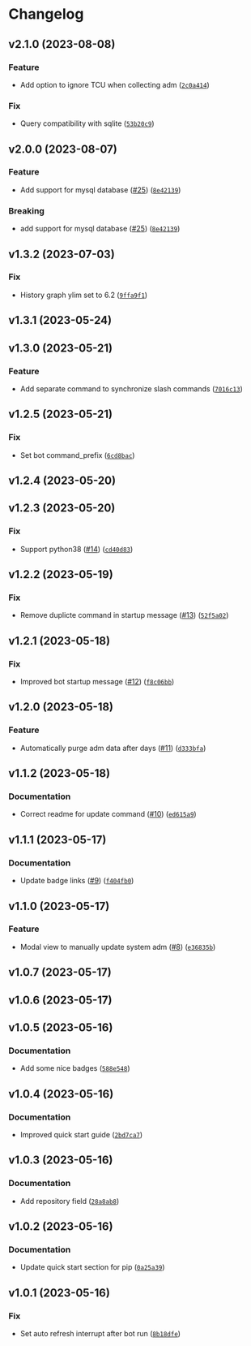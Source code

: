 # Changelog

<!--next-version-placeholder-->

## v2.1.0 (2023-08-08)
### Feature
* Add option to ignore TCU when collecting adm ([`2c0a414`](https://github.com/agelito/adm-bot/commit/2c0a4142797bc09501acefc5fd9b186c2b4051e0))

### Fix
* Query compatibility with sqlite ([`53b20c9`](https://github.com/agelito/adm-bot/commit/53b20c99ad58cdc3b595ab15f041a9feb7fd0738))

## v2.0.0 (2023-08-07)
### Feature
* Add support for mysql database ([#25](https://github.com/agelito/adm-bot/issues/25)) ([`8e42139`](https://github.com/agelito/adm-bot/commit/8e42139e431b1264f8494cb55cd171ebb4767c69))

### Breaking
* add support for mysql database ([#25](https://github.com/agelito/adm-bot/issues/25)) ([`8e42139`](https://github.com/agelito/adm-bot/commit/8e42139e431b1264f8494cb55cd171ebb4767c69))

## v1.3.2 (2023-07-03)
### Fix
* History graph ylim set to 6.2 ([`9ffa9f1`](https://github.com/agelito/adm-bot/commit/9ffa9f1c53dae330b4ff4a3f81551dbccd9d8632))

## v1.3.1 (2023-05-24)


## v1.3.0 (2023-05-21)
### Feature
* Add separate command to synchronize slash commands ([`7016c13`](https://github.com/agelito/adm-bot/commit/7016c136470aaad7121010284e36f2b09fa8c5f2))

## v1.2.5 (2023-05-21)
### Fix
* Set bot command_prefix ([`6cd8bac`](https://github.com/agelito/adm-bot/commit/6cd8bac3e9accf055ea211e68608cc073733cd03))

## v1.2.4 (2023-05-20)


## v1.2.3 (2023-05-20)
### Fix
* Support python38 ([#14](https://github.com/agelito/adm-bot/issues/14)) ([`cd40d83`](https://github.com/agelito/adm-bot/commit/cd40d8361d2c44b2b20c58a4c9c16bfc7add392d))

## v1.2.2 (2023-05-19)
### Fix
* Remove duplicte command in startup message ([#13](https://github.com/agelito/adm-bot/issues/13)) ([`52f5a02`](https://github.com/agelito/adm-bot/commit/52f5a02e1a94fdc063068f9586a122af2379f0c2))

## v1.2.1 (2023-05-18)
### Fix
* Improved bot startup message ([#12](https://github.com/agelito/adm-bot/issues/12)) ([`f8c06bb`](https://github.com/agelito/adm-bot/commit/f8c06bb1a61d73de01a66694d910623efae50c80))

## v1.2.0 (2023-05-18)
### Feature
* Automatically purge adm data after days ([#11](https://github.com/agelito/adm-bot/issues/11)) ([`d333bfa`](https://github.com/agelito/adm-bot/commit/d333bfa1efae549a1a84362e8b3f21e930b258ac))

## v1.1.2 (2023-05-18)
### Documentation
* Correct readme for update command ([#10](https://github.com/agelito/adm-bot/issues/10)) ([`ed615a9`](https://github.com/agelito/adm-bot/commit/ed615a9fee91f546f9641fcb21ad113b7d7bfc3f))

## v1.1.1 (2023-05-17)
### Documentation
* Update badge links ([#9](https://github.com/agelito/adm-bot/issues/9)) ([`f404fb0`](https://github.com/agelito/adm-bot/commit/f404fb0c5bc8783a3a9da6bb89530d338ad97ba9))

## v1.1.0 (2023-05-17)
### Feature
* Modal view to manually update system adm ([#8](https://github.com/agelito/adm-bot/issues/8)) ([`e36835b`](https://github.com/agelito/adm-bot/commit/e36835b4143aa5da35d76281b3695e9095633292))

## v1.0.7 (2023-05-17)


## v1.0.6 (2023-05-17)


## v1.0.5 (2023-05-16)
### Documentation
* Add some nice badges ([`588e548`](https://github.com/agelito/adm-bot/commit/588e54875f40794097fd684dcf20d0db5713e54c))

## v1.0.4 (2023-05-16)
### Documentation
* Improved quick start guide ([`2bd7ca7`](https://github.com/agelito/adm-bot/commit/2bd7ca7926b1e06055090f3fea5e26be49a21070))

## v1.0.3 (2023-05-16)
### Documentation
* Add repository field ([`28a8ab8`](https://github.com/agelito/adm-bot/commit/28a8ab8537b0fc4cc75166398c4192b8e80363e8))

## v1.0.2 (2023-05-16)
### Documentation
* Update quick start section for pip ([`0a25a39`](https://github.com/agelito/adm-bot/commit/0a25a39f67ebc294b384e3cdcee7cc30005e3edf))

## v1.0.1 (2023-05-16)
### Fix
* Set auto refresh interrupt after bot run ([`8b18dfe`](https://github.com/agelito/adm-bot/commit/8b18dfe7c458386605040751c149b64dffca4a70))
